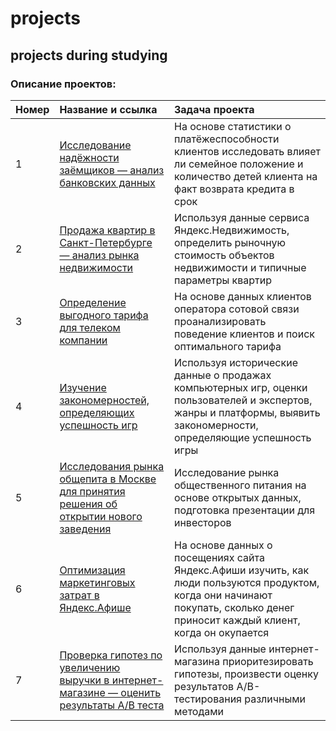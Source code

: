 # projects

## projects during studying

### Описание проектов:

|Номер|Название и ссылка	      |Задача проекта                                        |
|:----|:------------------------|:-----------------------------------------------------|
|1|[Исследование надёжности заёмщиков — анализ банковских данных](bank_scoring.ipynb)|На основе статистики о платёжеспособности клиентов исследовать влияет ли семейное положение и количество детей клиента на факт возврата кредита в срок|
|2|[Продажа квартир в Санкт-Петербурге — анализ рынка недвижимости](ipynb)|Используя данные сервиса Яндекс.Недвижимость, определить рыночную стоимость объектов недвижимости и типичные параметры квартир|
|3|[Определение выгодного тарифа для телеком компании](ipynb)|На основе данных клиентов оператора сотовой связи проанализировать поведение клиентов и поиск оптимального тарифа|
|4|[Изучение закономерностей, определяющих успешность игр](ipynb)|Используя исторические данные о продажах компьютерных игр, оценки пользователей и экспертов, жанры и платформы, выявить закономерности, определяющие успешность игры|
|5|[Исследования рынка общепита в Москве для принятия решения об открытии нового заведения](ipynb)|Исследование рынка общественного питания на основе открытых данных, подготовка презентации для инвесторов|
|6|[Оптимизация маркетинговых затрат в Яндекс.Афише](ipynb)|На основе данных о посещениях сайта Яндекс.Афиши изучить, как люди пользуются продуктом, когда они начинают покупать, сколько денег приносит каждый клиент, когда он окупается|
|7|[Проверка гипотез по увеличению выручки в интернет-магазине — оценить результаты A/B теста](ipynb)|Используя данные интернет-магазина приоритезировать гипотезы, произвести оценку результатов A/B-тестирования различными методами|
